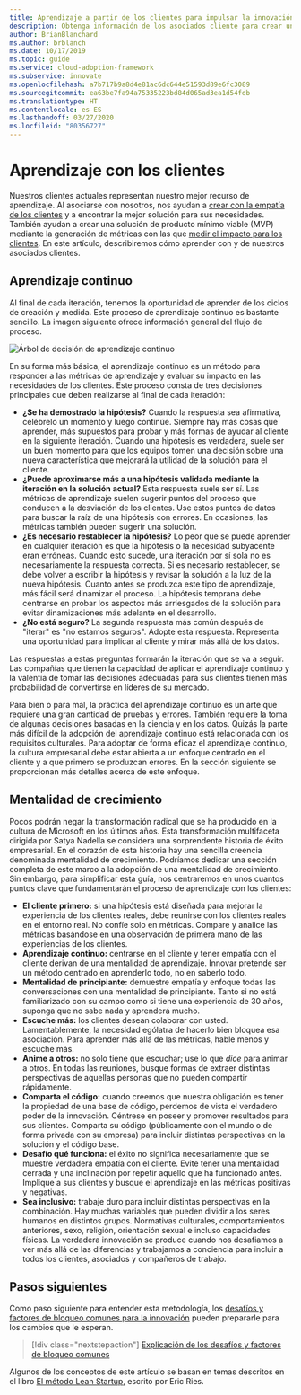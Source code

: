 ```yaml
---
title: Aprendizaje a partir de los clientes para impulsar la innovación
description: Obtenga información de los asociados cliente para crear una solución de producto mínimo viable (MVP) mediante empatía y genere métricas con efectos en los clientes.
author: BrianBlanchard
ms.author: brblanch
ms.date: 10/17/2019
ms.topic: guide
ms.service: cloud-adoption-framework
ms.subservice: innovate
ms.openlocfilehash: a7b717b9a8d4e81ac6dc644e51593d89e6fc3089
ms.sourcegitcommit: ea63be7fa94a75335223bd84d065ad3ea1d54fdb
ms.translationtype: HT
ms.contentlocale: es-ES
ms.lasthandoff: 03/27/2020
ms.locfileid: "80356727"
---
```

<!-- cSpell:ignore Satya Nadella Ries -->

# <a name="learn-with-customers"></a>Aprendizaje con los clientes

Nuestros clientes actuales representan nuestro mejor recurso de aprendizaje. Al asociarse con nosotros, nos ayudan a [crear con la empatía de los clientes](./build.md) y a encontrar la mejor solución para sus necesidades. También ayudan a crear una solución de producto mínimo viable (MVP) mediante la generación de métricas con las que [medir el impacto para los clientes](./measure.md). En este artículo, describiremos cómo aprender con y de nuestros asociados clientes.

## <a name="continuous-learning"></a>Aprendizaje continuo

Al final de cada iteración, tenemos la oportunidad de aprender de los ciclos de creación y medida. Este proceso de aprendizaje continuo es bastante sencillo. La imagen siguiente ofrece información general del flujo de proceso.

![Árbol de decisión de aprendizaje continuo](../../_images/innovate/continuous-learning.png)

En su forma más básica, el aprendizaje continuo es un método para responder a las métricas de aprendizaje y evaluar su impacto en las necesidades de los clientes. Este proceso consta de tres decisiones principales que deben realizarse al final de cada iteración:

- **¿Se ha demostrado la hipótesis?** Cuando la respuesta sea afirmativa, celébrelo un momento y luego continúe. Siempre hay más cosas que aprender, más supuestos para probar y más formas de ayudar al cliente en la siguiente iteración. Cuando una hipótesis es verdadera, suele ser un buen momento para que los equipos tomen una decisión sobre una nueva característica que mejorará la utilidad de la solución para el cliente.
- **¿Puede aproximarse más a una hipótesis validada mediante la iteración en la solución actual?** Esta respuesta suele ser sí. Las métricas de aprendizaje suelen sugerir puntos del proceso que conducen a la desviación de los clientes. Use estos puntos de datos para buscar la raíz de una hipótesis con errores. En ocasiones, las métricas también pueden sugerir una solución.
- **¿Es necesario restablecer la hipótesis?** Lo peor que se puede aprender en cualquier iteración es que la hipótesis o la necesidad subyacente eran erróneas. Cuando esto sucede, una iteración por sí sola no es necesariamente la respuesta correcta. Si es necesario restablecer, se debe volver a escribir la hipótesis y revisar la solución a la luz de la nueva hipótesis. Cuanto antes se produzca este tipo de aprendizaje, más fácil será dinamizar el proceso. La hipótesis temprana debe centrarse en probar los aspectos más arriesgados de la solución para evitar dinamizaciones más adelante en el desarrollo.
- **¿No está seguro?** La segunda respuesta más común después de "iterar" es "no estamos seguros". Adopte esta respuesta. Representa una oportunidad para implicar al cliente y mirar más allá de los datos.

Las respuestas a estas preguntas formarán la iteración que se va a seguir. Las compañías que tienen la capacidad de aplicar el aprendizaje continuo y la valentía de tomar las decisiones adecuadas para sus clientes tienen más probabilidad de convertirse en líderes de su mercado.

Para bien o para mal, la práctica del aprendizaje continuo es un arte que requiere una gran cantidad de pruebas y errores. También requiere la toma de algunas decisiones basadas en la ciencia y en los datos. Quizás la parte más difícil de la adopción del aprendizaje continuo está relacionada con los requisitos culturales. Para adoptar de forma eficaz el aprendizaje continuo, la cultura empresarial debe estar abierta a un enfoque centrado en el cliente y a que primero se produzcan errores. En la sección siguiente se proporcionan más detalles acerca de este enfoque.

## <a name="growth-mindset"></a>Mentalidad de crecimiento

Pocos podrán negar la transformación radical que se ha producido en la cultura de Microsoft en los últimos años. Esta transformación multifaceta dirigida por Satya Nadella se considera una sorprendente historia de éxito empresarial. En el corazón de esta historia hay una sencilla creencia denominada mentalidad de crecimiento. Podríamos dedicar una sección completa de este marco a la adopción de una mentalidad de crecimiento. Sin embargo, para simplificar esta guía, nos centraremos en unos cuantos puntos clave que fundamentarán el proceso de aprendizaje con los clientes:

- **El cliente primero:** si una hipótesis está diseñada para mejorar la experiencia de los clientes reales, debe reunirse con los clientes reales en el entorno real. No confíe solo en métricas. Compare y analice las métricas basándose en una observación de primera mano de las experiencias de los clientes.
- **Aprendizaje continuo:** centrarse en el cliente y tener empatía con el cliente derivan de una mentalidad de aprendizaje. Innovar pretende ser un método centrado en aprenderlo todo, no en saberlo todo.
- **Mentalidad de principiante:** demuestre empatía y enfoque todas las conversaciones con una mentalidad de principiante. Tanto si no está familiarizado con su campo como si tiene una experiencia de 30 años, suponga que no sabe nada y aprenderá mucho.
- **Escuche más:** los clientes desean colaborar con usted. Lamentablemente, la necesidad ególatra de hacerlo bien bloquea esa asociación. Para aprender más allá de las métricas, hable menos y escuche más.
- **Anime a otros:** no solo tiene que escuchar; use lo que *dice* para animar a otros. En todas las reuniones, busque formas de extraer distintas perspectivas de aquellas personas que no pueden compartir rápidamente.
- **Comparta el código:** cuando creemos que nuestra obligación es tener la propiedad de una base de código, perdemos de vista el verdadero poder de la innovación. Céntrese en poseer y promover resultados para sus clientes. Comparta su código (públicamente con el mundo o de forma privada con su empresa) para incluir distintas perspectivas en la solución y el código base.
- **Desafío qué funciona:** el éxito no significa necesariamente que se muestre verdadera empatía con el cliente. Evite tener una mentalidad cerrada y una inclinación por repetir aquello que ha funcionado antes. Implique a sus clientes y busque el aprendizaje en las métricas positivas y negativas.
- **Sea inclusivo:** trabaje duro para incluir distintas perspectivas en la combinación. Hay muchas variables que pueden dividir a los seres humanos en distintos grupos. Normativas culturales, comportamientos anteriores, sexo, religión, orientación sexual e incluso capacidades físicas. La verdadera innovación se produce cuando nos desafiamos a ver más allá de las diferencias y trabajamos a conciencia para incluir a todos los clientes, asociados y compañeros de trabajo.

## <a name="next-steps"></a>Pasos siguientes

Como paso siguiente para entender esta metodología, los [desafíos y factores de bloqueo comunes para la innovación](./challenges.md) pueden prepararle para los cambios que le esperan.

> [!div class="nextstepaction"]
> [Explicación de los desafíos y factores de bloqueo comunes](./challenges.md)

Algunos de los conceptos de este artículo se basan en temas descritos en el libro [El método Lean Startup](http://theleanstartup.com/book), escrito por Eric Ries.
